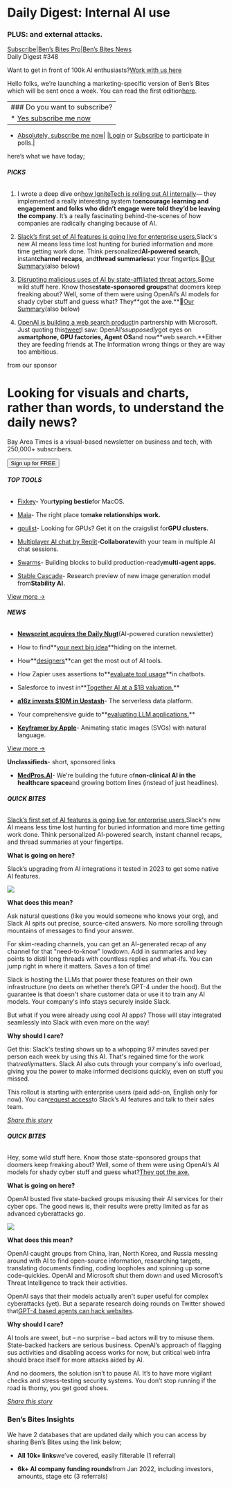 # Daily Digest: Internal AI use

### PLUS: and external attacks.

[S](https://bensbites.com?utm_source=bensbites\&utm_medium=referral\&utm_campaign=daily-digest-internal-ai-use)[ubscribe](https://bensbites.com?utm_source=bensbites\&utm_medium=referral\&utm_campaign=daily-digest-internal-ai-use)|[Ben’s Bites Pro](https://bensbites.beehiiv.com/upgrade)|[Ben’s Bites News](https://news.bensbites.co/?utm_source=bensbites\&utm_medium=referral\&utm_campaign=daily-digest-internal-ai-use)\
Daily Digest #348

Want to get in front of 100k AI enthusiasts?[Work with us here](https://grizzlyads.com/store/bens-bites?utm_source=bensbites\&utm_medium=referral\&utm_campaign=daily-digest-internal-ai-use)

Hello folks, we’re launching a marketing-specific version of Ben’s Bites which will be sent once a week. You can read the first edition[here](https://bensbitesmarketing.beehiiv.com/p/marketing-digest-magic-words?utm_source=bensbites\&utm_medium=referral\&utm_campaign=daily-digest-internal-ai-use).

||
|:---|
|### Do you want to subscribe?|
|\* [Yes subscribe me now](https://bensbites.beehiiv.com/login)

- [Absolutely, subscribe me now](https://bensbites.beehiiv.com/login)|
  |[Login](https://bensbites.beehiiv.com/login) or [Subscribe](https://bensbites.beehiiv.com/subscribe) to participate in polls.|

here’s what we have today;

###### **PICKS**

1. I wrote a deep dive on[how IgniteTech is rolling out AI internally](https://bensbites.beehiiv.com/p/ignitetech-using-ai-change-business?_gl=1*kimbap*_ga*MTU4ODYyNjQwOC4xNjYwNjYxMjk1*_ga_E6Y4WLQ2EC*MTcwODAwMDA2OS4xMzg2LjEuMTcwODAwMDA3Mi41Ny4wLjkxNTI2MjMwNg..*_gcl_au*Mjc3MDM0MTIzLjE3MDI4OTU1Mzc.)— they implemented a really interesting system to**encourage learning and engagement and folks who didn’t engage were told they’d be leaving the company**. It’s a really fascinating behind-the-scenes of how companies are radically changing because of AI.

2. [Slack’s first set of AI features is going live for enterprise users.](https://slack.com/intl/en-gb/blog/news/slack-ai-has-arrived?utm_source=bensbites\&utm_medium=referral\&utm_campaign=daily-digest-internal-ai-use)Slack's new AI means less time lost hunting for buried information and more time getting work done. Think personalized**AI-powered search**, instant**channel recaps**, and**thread summaries**at your fingertips.🍿[Our Summary](https://bensbites.beehiiv.com/p/slack-launches-native-ai-features-enterprises)(also below)

3. [Disrupting malicious uses of AI by state-affiliated threat actors.](https://openai.com/blog/disrupting-malicious-uses-of-ai-by-state-affiliated-threat-actors?utm_source=bensbites\&utm_medium=referral\&utm_campaign=daily-digest-internal-ai-use)Some wild stuff here. Know those**state-sponsored groups**that doomers keep freaking about? Well, some of them were using OpenAI’s AI models for shady cyber stuff and guess what? They\*\*got the axe.\*\*🍿[Our Summary](https://bensbites.beehiiv.com/p/openai-stops-stateactors-abusing-ai)(also below)

4. [OpenAI is building a web search product](https://www.theinformation.com/articles/openai-develops-web-search-product-in-challenge-to-google?utm_source=bensbites\&utm_medium=referral\&utm_campaign=daily-digest-internal-ai-use)in partnership with Microsoft. Just quoting this[tweet](https://twitter.com/TheXeophon/status/1757884736834294035?utm_source=bensbites\&utm_medium=referral\&utm_campaign=daily-digest-internal-ai-use)I saw: OpenAI’s*supposedly*got eyes on a**smartphone, GPU factories, Agent OS**and now\*\*web search.\*\*Either they are feeding friends at The Information wrong things or they are way too ambitious.

from our sponsor

# **Looking for visuals and charts, rather than words, to understand the daily news?**

Bay Area Times is a visual-based newsletter on business and tech, with 250,000+ subscribers.

[<button>Sign up for FREE</button>](https://magic.beehiiv.com/v1/bb1d9c65-3561-46dd-bdf5-9f42efb926dd?email={{email}}\&redirect_to=https%3A%2F%2Fupscribe.page%2F90c93552bc%3Femail%3D{{email}}\&utm_source=beehiiv4\&utm_campaign=ben_s_bites&_bhiiv=opp_83be9efd-a5a3-46a0-aad5-09a0058fdea9_f44510c4)

###### **TOP TOOLS**

- [Fixkey](https://www.fixkey.ai/?utm_source=bensbites\&utm_medium=referral\&utm_campaign=daily-digest-internal-ai-use)- Your**typing bestie**for MacOS.

- [Maia](https://www.ourmaia.com/?utm_source=bensbites\&utm_medium=referral\&utm_campaign=daily-digest-internal-ai-use)- The right place to**make relationships work.**

- [gpulist](https://gpulist.ai/?utm_source=bensbites\&utm_medium=referral\&utm_campaign=daily-digest-internal-ai-use)- Looking for GPUs? Get it on the craigslist for**GPU clusters.**

- [Multiplayer AI chat by Replit](https://blog.replit.com/multiplayer-ai?utm_source=bensbites\&utm_medium=referral\&utm_campaign=daily-digest-internal-ai-use)-**Collaborate**with your team in multiple AI chat sessions.

- [Swarms](https://swarms.apac.ai/en/latest/?utm_source=bensbites\&utm_medium=referral\&utm_campaign=daily-digest-internal-ai-use)- Building blocks to build production-ready**multi-agent apps.**

- [Stable Cascade](https://stability.ai/news/introducing-stable-cascade?utm_source=bensbites\&utm_medium=referral\&utm_campaign=daily-digest-internal-ai-use)- Research preview of new image generation model from**Stability AI.**

[View more →](https://news.bensbites.co/tags/show?utm_source=bensbites\&utm_medium=referral\&utm_campaign=daily-digest-internal-ai-use)

###### **NEWS**

- **[Newsprint acquires the Daily Nugt](https://www.newsprint.com/blog/turning-over-a-new-page-for-personalized-news-newsprint-acquires-the-daily-nugt?utm_source=bensbites\&utm_medium=referral\&utm_campaign=daily-digest-internal-ai-use)**(AI-powered curation newsletter)

- How to find\*\*[your next big idea](https://www.youtube.com/watch?v=1XzKXz9CmvM\&utm_source=bensbites\&utm_medium=referral\&utm_campaign=daily-digest-internal-ai-use)\*\*hiding on the internet.

- How\*\*[designers](https://www.youtube.com/watch?v=E_96lbbIlXE\&utm_source=bensbites\&utm_medium=referral\&utm_campaign=daily-digest-internal-ai-use)\*\*can get the most out of AI tools.

- How Zapier uses assertions to\*\*[evaluate tool usage](https://www.braintrustdata.com/docs/cookbook/Assertions?utm_source=bensbites\&utm_medium=referral\&utm_campaign=daily-digest-internal-ai-use)\*\*in chatbots.

- Salesforce to invest in\*\*[Together AI at a $1B valuation.](https://www.theinformation.com/articles/salesforce-to-invest-in-nvidia-chip-reseller-at-more-than-1-billion-valuation?utm_source=bensbites\&utm_medium=referral\&utm_campaign=daily-digest-internal-ai-use)\*\*

- **[a16z invests $10M in Upstash](https://a16z.com/announcement/investing-in-upstash/?utm_source=bensbites\&utm_medium=referral\&utm_campaign=daily-digest-internal-ai-use)**- The serverless data platform.

- Your comprehensive guide to\*\*[evaluating LLM applications.](https://humanloop.com/blog/evaluating-llm-apps?utm_source=bensbites\&utm_medium=referral\&utm_campaign=daily-digest-internal-ai-use)\*\*

- **[Keyframer by Apple](https://arxiv.org/abs/2402.06071?utm_source=bensbites\&utm_medium=referral\&utm_campaign=daily-digest-internal-ai-use)**- Animating static images (SVGs) with natural language.

[View more →](https://news.bensbites.co/tags/news/trending?utm_source=bensbites\&utm_medium=referral\&utm_campaign=daily-digest-internal-ai-use)

**Unclassifieds**- short, sponsored links

- **[MedPros.AI](http://MedPros.AI?utm_source=bensbites\&utm_medium=referral\&utm_campaign=daily-digest-internal-ai-use)**- We're building the future of**non-clinical AI in the healthcare space**and growing bottom lines (instead of just headlines).

###### **QUICK BITES**

[Slack’s first set of AI features is going live for enterprise users.](https://slack.com/intl/en-gb/blog/news/slack-ai-has-arrived?utm_source=bensbites\&utm_medium=referral\&utm_campaign=daily-digest-internal-ai-use)Slack's new AI means less time lost hunting for buried information and more time getting work done. Think personalized AI-powered search, instant channel recaps, and thread summaries at your fingertips.

**What is going on here?**

Slack’s upgrading from AI integrations it tested in 2023 to get some native AI features.

![](https://media.beehiiv.com/cdn-cgi/image/fit=scale-down,format=auto,onerror=redirect,quality=80/uploads/asset/file/a01aa5e6-7369-4f19-97f6-6075e38e6fc2/image.png?t=1707997874)

**What does this mean?**

Ask natural questions (like you would someone who knows your org), and Slack AI spits out precise, source-cited answers. No more scrolling through mountains of messages to find your answer.

For skim-reading channels, you can get an AI-generated recap of any channel for that "need-to-know" lowdown. Add in summaries and key points to distil long threads with countless replies and what-ifs. You can jump right in where it matters. Saves a ton of time!

Slack is hosting the LLMs that power these features on their own infrastructure (no deets on whether there’s GPT-4 under the hood). But the guarantee is that doesn't share customer data or use it to train any AI models. Your company's info stays securely inside Slack.

But what if you were already using cool AI apps? Those will stay integrated seamlessly into Slack with even more on the way!

**Why should I care?**

Get this: Slack's testing shows up to a whopping 97 minutes saved per person each week by using this AI. That's regained time for the work that*really*matters. Slack AI also cuts through your company's info overload, giving you the power to make informed decisions quickly, even on stuff you missed.

This rollout is starting with enterprise users (paid add-on, English only for now). You can[request access](http://slack.com/features/ai/get-access?utm_source=bensbites\&utm_medium=referral\&utm_campaign=daily-digest-internal-ai-use)to Slack’s AI features and talk to their sales team.

[*Share this story*](https://bensbites.beehiiv.com/p/slack-launches-native-ai-features-enterprises)

###### **QUICK BITES**

Hey, some wild stuff here. Know those state-sponsored groups that doomers keep freaking about? Well, some of them were using OpenAI’s AI models for shady cyber stuff and guess what?[They got the axe.](https://openai.com/blog/disrupting-malicious-uses-of-ai-by-state-affiliated-threat-actors?utm_source=bensbites\&utm_medium=referral\&utm_campaign=daily-digest-internal-ai-use)

**What is going on here?**

OpenAI busted five state-backed groups misusing their AI services for their cyber ops. The good news is, their results were pretty limited as far as advanced cyberattacks go.

![](https://media.beehiiv.com/cdn-cgi/image/fit=scale-down,format=auto,onerror=redirect,quality=80/uploads/asset/file/9e00a9a8-bbbb-45b9-8566-baef46456ae4/image.png?t=1708000102)

**What does this mean?**

OpenAI caught groups from China, Iran, North Korea, and Russia messing around with AI to find open-source information, researching targets, translating documents finding, coding loopholes and spinning up some code-quickies. OpenAI and Microsoft shut them down and used Microsoft’s Threat Intelligence to track their activities.

OpenAI says that their models actually aren't super useful for complex cyberattacks (yet). But a separate research doing rounds on Twitter showed that[GPT-4 based agents can hack websites](https://arxiv.org/html/2402.06664v1?utm_source=bensbites\&utm_medium=referral\&utm_campaign=daily-digest-internal-ai-use).

**Why should I care?**

AI tools are sweet, but – no surprise – bad actors will try to misuse them. State-backed hackers are serious business. OpenAI’s approach of flagging sus activities and disabling access works for now, but critical web infra should brace itself for more attacks aided by AI.

And no doomers, the solution isn’t to pause AI. It’s to have more vigilant checks and stress-testing security systems. You don’t stop running if the road is thorny, you get good shoes.

[*Share this story*](https://bensbites.beehiiv.com/p/openai-stops-stateactors-abusing-ai)

### Ben’s Bites Insights

We have 2 databases that are updated daily which you can access by sharing Ben’s Bites using the link below;

- **All 10k+ links**we’ve covered, easily filterable (1 referral)

- **6k+ AI company funding rounds**from Jan 2022, including investors, amounts, stage etc (3 referrals)
